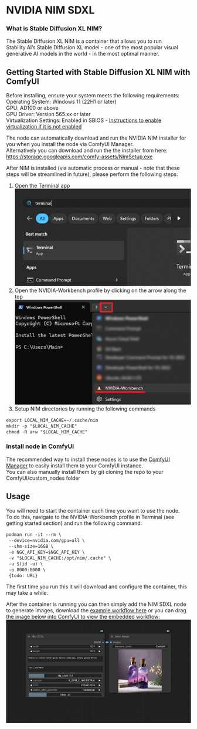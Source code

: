 # NVIDIA NIM SDXL 

### What is Stable Diffusion XL NIM?

The Stable Diffusion XL NIM is a container that allows you to run Stability.AI’s Stable Diffusion XL model - one of the most popular visual generative AI models in the world - in the most optimal manner. 

## Getting Started with Stable Diffusion XL NIM with ComfyUI

Before installing, ensure your system meets the following requirements:  
Operating System: Windows 11 (22H1 or later)  
GPU: AD100 or above  
GPU Driver: Version 565.xx or later  
Virtualization Settings: Enabled in SBIOS - [Instructions to enable virtualization if it is not enabled](https://support.microsoft.com/en-gb/windows/enable-virtualization-on-windows-c5578302-6e43-4b4b-a449-8ced115f58e1)


The node can automatically download and run the NVIDIA NIM installer for you when you install the node via ComfyUI Manager.  
Alternatively you can download and run the the installer from here:  
https://storage.googleapis.com/comfy-assets/NimSetup.exe

After NIM is installed (via automatic process or manual - note that these steps will be streamlined in future), please perform the following steps:

1. Open the Terminal app  
![Search for Terminal in your Start Menu](assets/terminal-startmenu.png)  
2. Open the NVIDIA-Workbench profile by clicking on the arrow along the top  
![Load the NVIDIA-Workbench profile in Terminal](assets/terminal-workbench.png)
3. Setup NIM directories by running the following commands
```
export LOCAL_NIM_CACHE=~/.cache/nim
mkdir -p "$LOCAL_NIM_CACHE"
chmod -R a+w "$LOCAL_NIM_CACHE"
```

### Install node in ComfyUI
The recommended way to install these nodes is to use the [ComfyUI Manager](https://github.com/ltdrdata/ComfyUI-Manager) to easily install them to your ComfyUI instance.  
You can also manually install them by git cloning the repo to your ComfyUI/custom_nodes folder

## Usage
You will need to start the container each time you want to use the node.  
To do this, navigate to the NVIDIA-Workbench profile in Terminal (see getting started section) and run the following command:
```
podman run -it --rm \
 --device=nvidia.com/gpu=all \
 --shm-size=16GB \
 -e NGC_API_KEY=$NGC_API_KEY \
 -v "$LOCAL_NIM_CACHE:/opt/nim/.cache" \
 -u $(id -u) \
 -p 8000:8000 \
 {todo: URL}
 ```
 The first time you run this it will download and configure the container, this may take a while.
 
After the container is running you can then simply add the NIM SDXL node to generate images, download the [example workflow here](example_workflows/sdxl_nim_workflow.json) or you can drag the image below into ComfyUI to view the embedded workflow:
![Example workflow](assets/workflow.png)  
